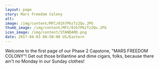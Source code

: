 ```yaml
---
layout: page
story: Mars Freedom Colony
alt:
image: /img/content/MFC/01h7P6zTz2Qu.JPG
thumb_image: /img/content/MFC/01h7P6zTz2Qu.JPG
icon_image: /img/content/STANDARD.png
date: 2017-04-03 08:50:00 US/Eastern
---
```

Welcome to the first page of our Phase 2 Capstone, "MARS FREEDOM COLONY"! Get out those brillantine and dime cigars, folks, because there ain't no Monday in <em>our</em> Sunday clothes!
